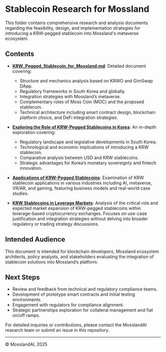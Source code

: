 # Stablecoin Research for Mossland

This folder contains comprehensive research and analysis documents regarding the feasibility, design, and implementation strategies for introducing a KRW-pegged stablecoin into Mossland's metaverse ecosystem.

## Contents

- [**KRW_Pegged_Stablecoin_for_Mossland.md**](./KRW_Pegged_Stablecoin_for_Mossland.md): Detailed document covering:
  - Structure and mechanics analysis based on KRWO and GimSwap DApp.
  - Regulatory frameworks in South Korea and globally.
  - Integration strategies with Mossland’s metaverse.
  - Complementary roles of Moss Coin (MOC) and the proposed stablecoin.
  - Technical architecture including smart contract design, blockchain platform choice, and DeFi integration strategies.

- [**Exploring the Role of KRW-Pegged Stablecoins in Korea**](./krw-stablecoin-overview.md): An in-depth exploration covering:
  - Regulatory landscape and legislative developments in South Korea.
  - Technological and economic implications of introducing a KRW stablecoin.
  - Comparative analysis between USD and KRW stablecoins.
  - Strategic advantages for Korea’s monetary sovereignty and fintech innovation.
 
- [**Applications of KRW-Pegged Stablecoins**](./krw-stablecoin-applications.md): Examination of KRW stablecoin applications in various industries including AI, metaverse, VR/AR, and gaming, featuring business models and real-world case studies.

- [**KRW Stablecoins in Leverage Markets**](./krw-stablecoin-leverage-market.md): Analysis of the critical role and expected market expansion of KRW-pegged stablecoins within leverage-based cryptocurrency exchanges. Focuses on use-case justification and integration strategies without delving into broader regulatory or trading strategy discussions.


## Intended Audience

This document is intended for blockchain developers, Mossland ecosystem architects, policy analysts, and stakeholders evaluating the integration of stablecoin solutions into Mossland’s platform.

## Next Steps

- Review and feedback from technical and regulatory compliance teams.
- Development of prototype smart contracts and initial testing environments.
- Engagement with regulators for compliance alignment.
- Strategic partnerships exploration for collateral management and fiat on/off ramps.

For detailed inquiries or contributions, please contact the MosslandAI research team or submit an issue in this repository.

---

© MosslandAI, 2025
